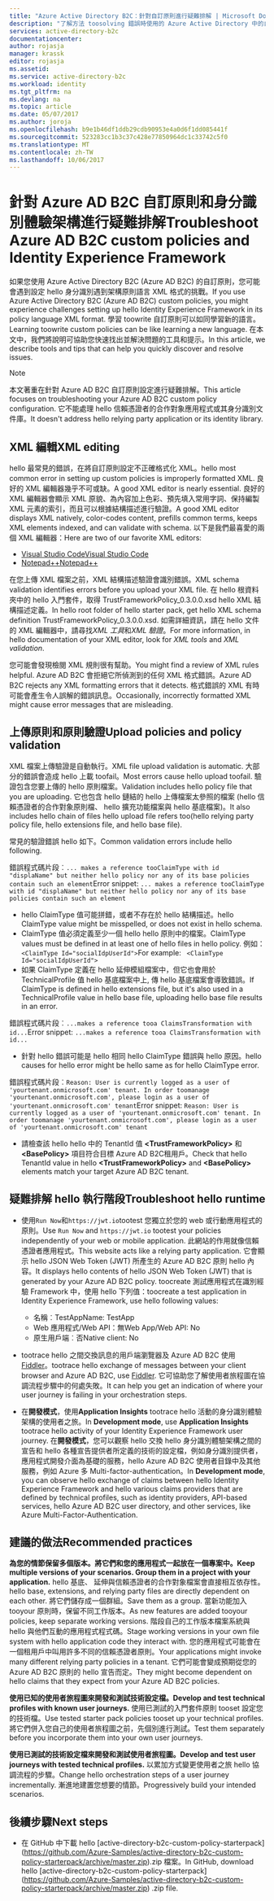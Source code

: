 ```yaml
---
title: "Azure Active Directory B2C：針對自訂原則進行疑難排解 | Microsoft Docs"
description: "了解方法 toosolving 錯誤時使用的 Azure Active Directory 中的自訂原則。"
services: active-directory-b2c
documentationcenter: 
author: rojasja
manager: krassk
editor: rojasja
ms.assetid: 
ms.service: active-directory-b2c
ms.workload: identity
ms.tgt_pltfrm: na
ms.devlang: na
ms.topic: article
ms.date: 05/07/2017
ms.author: joroja
ms.openlocfilehash: b9e1b46df1ddb29cdb90953e4a0d6f1dd085441f
ms.sourcegitcommit: 523283cc1b3c37c428e77850964dc1c33742c5f0
ms.translationtype: MT
ms.contentlocale: zh-TW
ms.lasthandoff: 10/06/2017
---
```

# <a name="troubleshoot-azure-ad-b2c-custom-policies-and-identity-experience-framework"></a><span data-ttu-id="32b65-103">針對 Azure AD B2C 自訂原則和身分識別體驗架構進行疑難排解</span><span class="sxs-lookup"><span data-stu-id="32b65-103">Troubleshoot Azure AD B2C custom policies and Identity Experience Framework</span></span>

<span data-ttu-id="32b65-104">如果您使用 Azure Active Directory B2C (Azure AD B2C) 的自訂原則，您可能會遇到設定 hello 身分識別遇到架構原則語言 XML 格式的挑戰。</span><span class="sxs-lookup"><span data-stu-id="32b65-104">If you use Azure Active Directory B2C (Azure AD B2C) custom policies, you might experience challenges setting up hello Identity Experience Framework in its policy language XML format.</span></span>  <span data-ttu-id="32b65-105">學習 toowrite 自訂原則可以如同學習新的語言。</span><span class="sxs-lookup"><span data-stu-id="32b65-105">Learning toowrite custom policies can be like learning a new language.</span></span> <span data-ttu-id="32b65-106">在本文中，我們將說明可協助您快速找出並解決問題的工具和提示。</span><span class="sxs-lookup"><span data-stu-id="32b65-106">In this article, we describe tools and tips that can help you quickly discover and resolve issues.</span></span> 

> [!NOTE]
> <span data-ttu-id="32b65-107">本文著重在針對 Azure AD B2C 自訂原則設定進行疑難排解。</span><span class="sxs-lookup"><span data-stu-id="32b65-107">This article focuses on troubleshooting your Azure AD B2C custom policy configuration.</span></span> <span data-ttu-id="32b65-108">它不能處理 hello 信賴憑證者的合作對象應用程式或其身分識別文件庫。</span><span class="sxs-lookup"><span data-stu-id="32b65-108">It doesn't address hello relying party application or its identity library.</span></span>

## <a name="xml-editing"></a><span data-ttu-id="32b65-109">XML 編輯</span><span class="sxs-lookup"><span data-stu-id="32b65-109">XML editing</span></span>

<span data-ttu-id="32b65-110">hello 最常見的錯誤，在將自訂原則設定不正確格式化 XML。</span><span class="sxs-lookup"><span data-stu-id="32b65-110">hello most common error in setting up custom policies is improperly formatted XML.</span></span> <span data-ttu-id="32b65-111">良好的 XML 編輯器幾乎不可或缺。</span><span class="sxs-lookup"><span data-stu-id="32b65-111">A good XML editor is nearly essential.</span></span> <span data-ttu-id="32b65-112">良好的 XML 編輯器會顯示 XML 原貌、為內容加上色彩、預先填入常用字詞、保持編製 XML 元素的索引，而且可以根據結構描述進行驗證。</span><span class="sxs-lookup"><span data-stu-id="32b65-112">A good XML editor displays XML natively, color-codes content, prefills common terms, keeps XML elements indexed, and can validate with schema.</span></span> <span data-ttu-id="32b65-113">以下是我們最喜愛的兩個 XML 編輯器：</span><span class="sxs-lookup"><span data-stu-id="32b65-113">Here are two of our favorite XML editors:</span></span>

* [<span data-ttu-id="32b65-114">Visual Studio Code</span><span class="sxs-lookup"><span data-stu-id="32b65-114">Visual Studio Code</span></span>](https://code.visualstudio.com/)
* [<span data-ttu-id="32b65-115">Notepad++</span><span class="sxs-lookup"><span data-stu-id="32b65-115">Notepad++</span></span>](https://notepad-plus-plus.org/)

<span data-ttu-id="32b65-116">在您上傳 XML 檔案之前，XML 結構描述驗證會識別錯誤。</span><span class="sxs-lookup"><span data-stu-id="32b65-116">XML schema validation identifies errors before you upload your XML file.</span></span> <span data-ttu-id="32b65-117">在 hello 根資料夾中的 hello 入門套件，取得 TrustFrameworkPolicy_0.3.0.0.xsd hello XML 結構描述定義。</span><span class="sxs-lookup"><span data-stu-id="32b65-117">In hello root folder of hello starter pack, get hello XML schema definition TrustFrameworkPolicy_0.3.0.0.xsd.</span></span> <span data-ttu-id="32b65-118">如需詳細資訊，請在 hello 文件的 XML 編輯器中，請尋找*XML 工具*和*XML 驗證*。</span><span class="sxs-lookup"><span data-stu-id="32b65-118">For more information, in hello documentation of your XML editor, look for *XML tools* and *XML validation*.</span></span>

<span data-ttu-id="32b65-119">您可能會發現檢閱 XML 規則很有幫助。</span><span class="sxs-lookup"><span data-stu-id="32b65-119">You might find a review of XML rules helpful.</span></span> <span data-ttu-id="32b65-120">Azure AD B2C 會拒絕它所偵測到的任何 XML 格式錯誤。</span><span class="sxs-lookup"><span data-stu-id="32b65-120">Azure AD B2C rejects any XML formatting errors that it detects.</span></span> <span data-ttu-id="32b65-121">格式錯誤的 XML 有時可能會產生令人誤解的錯誤訊息。</span><span class="sxs-lookup"><span data-stu-id="32b65-121">Occasionally, incorrectly formatted XML might cause error messages that are misleading.</span></span>

## <a name="upload-policies-and-policy-validation"></a><span data-ttu-id="32b65-122">上傳原則和原則驗證</span><span class="sxs-lookup"><span data-stu-id="32b65-122">Upload policies and policy validation</span></span>

 <span data-ttu-id="32b65-123">XML 檔案上傳驗證是自動執行。</span><span class="sxs-lookup"><span data-stu-id="32b65-123">XML file upload validation is automatic.</span></span> <span data-ttu-id="32b65-124">大部分的錯誤會造成 hello 上載 toofail。</span><span class="sxs-lookup"><span data-stu-id="32b65-124">Most errors cause hello upload toofail.</span></span> <span data-ttu-id="32b65-125">驗證包含您要上傳的 hello 原則檔案。</span><span class="sxs-lookup"><span data-stu-id="32b65-125">Validation includes hello policy file that you are uploading.</span></span> <span data-ttu-id="32b65-126">它也包含 hello 鏈結的 hello 上傳檔案太參照的檔案 (hello 信賴憑證者的合作對象原則檔、 hello 擴充功能檔案與 hello 基底檔案)。</span><span class="sxs-lookup"><span data-stu-id="32b65-126">It also includes hello chain of files hello upload file refers too(hello relying party policy file, hello extensions file, and hello base file).</span></span> 
 
 <span data-ttu-id="32b65-127">常見的驗證錯誤 hello 如下。</span><span class="sxs-lookup"><span data-stu-id="32b65-127">Common validation errors include hello following.</span></span>

<span data-ttu-id="32b65-128">錯誤程式碼片段︰`... makes a reference tooClaimType with id "displaName" but neither hello policy nor any of its base policies contain such an element`</span><span class="sxs-lookup"><span data-stu-id="32b65-128">Error snippet: `... makes a reference tooClaimType with id "displaName" but neither hello policy nor any of its base policies contain such an element`</span></span>
* <span data-ttu-id="32b65-129">hello ClaimType 值可能拼錯，或者不存在於 hello 結構描述。</span><span class="sxs-lookup"><span data-stu-id="32b65-129">hello ClaimType value might be misspelled, or does not exist in hello schema.</span></span>
* <span data-ttu-id="32b65-130">ClaimType 值必須定義至少一個 hello hello 原則中的檔案。</span><span class="sxs-lookup"><span data-stu-id="32b65-130">ClaimType values must be defined in at least one of hello files in hello policy.</span></span> 
    <span data-ttu-id="32b65-131">例如：` <ClaimType Id="socialIdpUserId">`</span><span class="sxs-lookup"><span data-stu-id="32b65-131">For example: ` <ClaimType Id="socialIdpUserId">`</span></span>
* <span data-ttu-id="32b65-132">如果 ClaimType 定義在 hello 延伸模組檔案中，但它也會用於 TechnicalProfile 值 hello 基底檔案中上, 傳 hello 基底檔案會導致錯誤。</span><span class="sxs-lookup"><span data-stu-id="32b65-132">If ClaimType is defined in hello extensions file, but it's also used in a TechnicalProfile value in hello base file, uploading hello base file results in an error.</span></span>

<span data-ttu-id="32b65-133">錯誤程式碼片段︰`...makes a reference tooa ClaimsTransformation with id...`</span><span class="sxs-lookup"><span data-stu-id="32b65-133">Error snippet: `...makes a reference tooa ClaimsTransformation with id...`</span></span>
* <span data-ttu-id="32b65-134">針對 hello 錯誤可能是 hello 相同 hello ClaimType 錯誤與 hello 原因。</span><span class="sxs-lookup"><span data-stu-id="32b65-134">hello causes for hello error might be hello same as for hello ClaimType error.</span></span>

<span data-ttu-id="32b65-135">錯誤程式碼片段︰`Reason: User is currently logged as a user of 'yourtenant.onmicrosoft.com' tenant. In order toomanage 'yourtenant.onmicrosoft.com', please login as a user of 'yourtenant.onmicrosoft.com' tenant`</span><span class="sxs-lookup"><span data-stu-id="32b65-135">Error snippet: `Reason: User is currently logged as a user of 'yourtenant.onmicrosoft.com' tenant. In order toomanage 'yourtenant.onmicrosoft.com', please login as a user of 'yourtenant.onmicrosoft.com' tenant`</span></span>
* <span data-ttu-id="32b65-136">請檢查該 hello hello 中的 TenantId 值 **\<TrustFrameworkPolicy\>** 和 **\<BasePolicy\>** 項目符合目標 Azure AD B2C租用戶。</span><span class="sxs-lookup"><span data-stu-id="32b65-136">Check that hello TenantId value in hello **\<TrustFrameworkPolicy\>** and **\<BasePolicy\>** elements match your target Azure AD B2C tenant.</span></span>  

## <a name="troubleshoot-hello-runtime"></a><span data-ttu-id="32b65-137">疑難排解 hello 執行階段</span><span class="sxs-lookup"><span data-stu-id="32b65-137">Troubleshoot hello runtime</span></span>

* <span data-ttu-id="32b65-138">使用`Run Now`和`https://jwt.io`tootest 您獨立於您的 web 或行動應用程式的原則。</span><span class="sxs-lookup"><span data-stu-id="32b65-138">Use `Run Now` and `https://jwt.io` tootest your policies independently of your web or mobile application.</span></span> <span data-ttu-id="32b65-139">此網站的作用就像信賴憑證者應用程式。</span><span class="sxs-lookup"><span data-stu-id="32b65-139">This website acts like a relying party application.</span></span> <span data-ttu-id="32b65-140">它會顯示 hello JSON Web Token (JWT) 所產生的 Azure AD B2C 原則 hello 內容。</span><span class="sxs-lookup"><span data-stu-id="32b65-140">It displays hello contents of hello JSON Web Token (JWT) that is generated by your Azure AD B2C policy.</span></span> <span data-ttu-id="32b65-141">toocreate 測試應用程式在識別經驗 Framework 中，使用 hello 下列值：</span><span class="sxs-lookup"><span data-stu-id="32b65-141">toocreate a test application in Identity Experience Framework, use hello following values:</span></span>
    * <span data-ttu-id="32b65-142">名稱︰TestApp</span><span class="sxs-lookup"><span data-stu-id="32b65-142">Name: TestApp</span></span>
    * <span data-ttu-id="32b65-143">Web 應用程式/Web API：無</span><span class="sxs-lookup"><span data-stu-id="32b65-143">Web App/Web API: No</span></span>
    * <span data-ttu-id="32b65-144">原生用戶端︰否</span><span class="sxs-lookup"><span data-stu-id="32b65-144">Native client: No</span></span>

* <span data-ttu-id="32b65-145">tootrace hello 之間交換訊息的用戶端瀏覽器及 Azure AD B2C 使用[Fiddler](http://www.telerik.com/fiddler)。</span><span class="sxs-lookup"><span data-stu-id="32b65-145">tootrace hello exchange of messages between your client browser and Azure AD B2C, use [Fiddler](http://www.telerik.com/fiddler).</span></span> <span data-ttu-id="32b65-146">它可協助您了解使用者旅程圖在協調流程步驟中的何處失敗。</span><span class="sxs-lookup"><span data-stu-id="32b65-146">It can help you get an indication of where your user journey is failing in your orchestration steps.</span></span>

* <span data-ttu-id="32b65-147">在**開發模式**，使用**Application Insights** tootrace hello 活動的身分識別體驗架構的使用者之旅。</span><span class="sxs-lookup"><span data-stu-id="32b65-147">In **Development mode**, use **Application Insights** tootrace hello activity of your Identity Experience Framework user journey.</span></span> <span data-ttu-id="32b65-148">在**開發模式**，您可以觀察 hello 交換 hello 身分識別體驗架構之間的宣告和 hello 各種宣告提供者所定義的技術的設定檔，例如身分識別提供者，應用程式開發介面為基礎的服務，hello Azure AD B2C 使用者目錄中及其他服務，例如 Azure 多 Multi-factor-authentication。</span><span class="sxs-lookup"><span data-stu-id="32b65-148">In **Development mode**, you can observe hello exchange of claims between hello Identity Experience Framework and hello various claims providers that are defined by technical profiles, such as identity providers, API-based services, hello Azure AD B2C user directory, and other services, like Azure Multi-Factor-Authentication.</span></span>  

## <a name="recommended-practices"></a><span data-ttu-id="32b65-149">建議的做法</span><span class="sxs-lookup"><span data-stu-id="32b65-149">Recommended practices</span></span>

<span data-ttu-id="32b65-150">**為您的情節保留多個版本。將它們和您的應用程式一起放在一個專案中。**</span><span class="sxs-lookup"><span data-stu-id="32b65-150">**Keep multiple versions of your scenarios. Group them in a project with your application.**</span></span> <span data-ttu-id="32b65-151">hello 基底、 延伸與信賴憑證者的合作對象檔案會直接相互依存性。</span><span class="sxs-lookup"><span data-stu-id="32b65-151">hello base, extensions, and relying party files are directly dependent on each other.</span></span> <span data-ttu-id="32b65-152">將它們儲存成一個群組。</span><span class="sxs-lookup"><span data-stu-id="32b65-152">Save them as a group.</span></span> <span data-ttu-id="32b65-153">當新功能加入 tooyour 原則時，保留不同工作版本。</span><span class="sxs-lookup"><span data-stu-id="32b65-153">As new features are added tooyour policies, keep separate working versions.</span></span> <span data-ttu-id="32b65-154">階段自己的工作版本檔案系統與 hello 與他們互動的應用程式程式碼。</span><span class="sxs-lookup"><span data-stu-id="32b65-154">Stage working versions in your own file system with hello application code they interact with.</span></span>  <span data-ttu-id="32b65-155">您的應用程式可能會在一個租用戶中叫用許多不同的信賴憑證者原則。</span><span class="sxs-lookup"><span data-stu-id="32b65-155">Your applications might invoke many different relying party policies in a tenant.</span></span> <span data-ttu-id="32b65-156">它們可能會變成預期從您的 Azure AD B2C 原則的 hello 宣告而定。</span><span class="sxs-lookup"><span data-stu-id="32b65-156">They might become dependent on hello claims that they expect from your Azure AD B2C policies.</span></span>

<span data-ttu-id="32b65-157">**使用已知的使用者旅程圖來開發和測試技術設定檔。**</span><span class="sxs-lookup"><span data-stu-id="32b65-157">**Develop and test technical profiles with known user journeys.**</span></span> <span data-ttu-id="32b65-158">使用已測試的入門套件原則 tooset 設定您的技術檔。</span><span class="sxs-lookup"><span data-stu-id="32b65-158">Use tested starter pack policies tooset up your technical profiles.</span></span> <span data-ttu-id="32b65-159">將它們併入您自己的使用者旅程圖之前，先個別進行測試。</span><span class="sxs-lookup"><span data-stu-id="32b65-159">Test them separately before you incorporate them into your own user journeys.</span></span>

<span data-ttu-id="32b65-160">**使用已測試的技術設定檔來開發和測試使用者旅程圖。**</span><span class="sxs-lookup"><span data-stu-id="32b65-160">**Develop and test user journeys with tested technical profiles.**</span></span> <span data-ttu-id="32b65-161">以累加方式變更使用者之旅 hello 協調流程的步驟。</span><span class="sxs-lookup"><span data-stu-id="32b65-161">Change hello orchestration steps of a user journey incrementally.</span></span> <span data-ttu-id="32b65-162">漸進地建置您想要的情節。</span><span class="sxs-lookup"><span data-stu-id="32b65-162">Progressively build your intended scenarios.</span></span>

## <a name="next-steps"></a><span data-ttu-id="32b65-163">後續步驟</span><span class="sxs-lookup"><span data-stu-id="32b65-163">Next steps</span></span>

* <span data-ttu-id="32b65-164">在 GitHub 中下載 hello [active-directory-b2c-custom-policy-starterpack] (https://github.com/Azure-Samples/active-directory-b2c-custom-policy-starterpack/archive/master.zip).zip 檔案。</span><span class="sxs-lookup"><span data-stu-id="32b65-164">In GitHub, download hello [active-directory-b2c-custom-policy-starterpack] (https://github.com/Azure-Samples/active-directory-b2c-custom-policy-starterpack/archive/master.zip) .zip file.</span></span>
